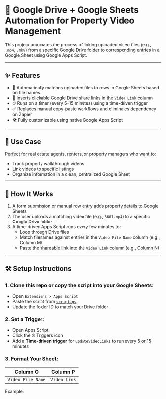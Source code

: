 # 🏡 Google Drive + Google Sheets Automation for Property Video Management

This project automates the process of linking uploaded video files (e.g., `.mp4`, `.mkv`) from a specific Google Drive folder to corresponding entries in a Google Sheet using Google Apps Script.

---

## ✨ Features

- 🧠 Automatically matches uploaded files to rows in Google Sheets based on file names
- 🔗 Inserts clickable Google Drive share links in the `Video Link` column
- ⏱ Runs on a timer (every 5–15 minutes) using a time-driven trigger
- ✅ Replaces manual copy-paste workflows and eliminates dependency on Zapier
- 🛠 Fully customizable using native Google Apps Script

---

## 📁 Use Case

Perfect for real estate agents, renters, or property managers who want to:

- Track property walkthrough videos
- Link videos to specific listings
- Organize information in a clean, centralized Google Sheet

---

## 🔧 How It Works

1. A form submission or manual row entry adds property details to Google Sheets
2. The user uploads a matching video file (e.g., `3601.mp4`) to a specific Google Drive folder
3. A time-driven Apps Script runs every few minutes to:
   - Loop through Drive files
   - Match filenames against entries in the `Video File Name` column (e.g., Column M)
   - Paste the shareable link into the `Video Link` column (e.g., Column N)

---

## 🛠 Setup Instructions

### 1. Clone this repo or copy the script into your Google Sheets:
- Open `Extensions > Apps Script`
- Paste the script from [`script.gs`](script.gs)
- Update the folder ID to match your Drive folder

### 2. Set a Trigger:
- Open Apps Script
- Click the ⏰ Triggers icon
- Add a **Time-driven trigger** for `updateVideoLinks` to run every 5 or 15 minutes

### 3. Format Your Sheet:
| Column O         | Column P         |
|------------------|------------------|
| `Video File Name`| `Video Link`     |

Example:
